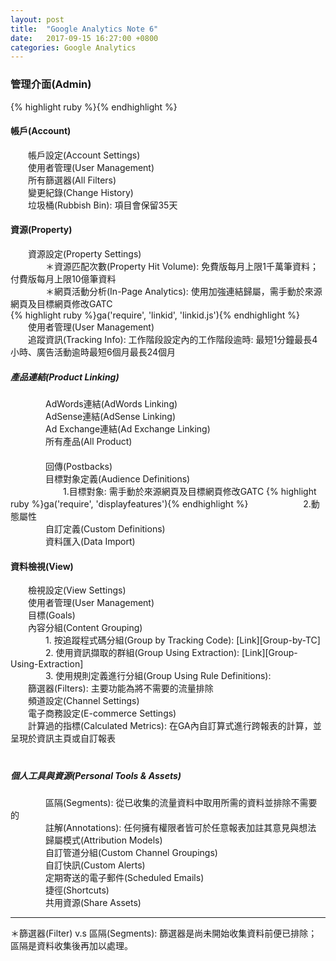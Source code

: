 ```yaml
---
layout: post
title:  "Google Analytics Note 6"
date:   2017-09-15 16:27:00 +0800
categories: Google Analytics
---
```

<h3>管理介面(Admin)</h3>
{% highlight ruby %}{% endhighlight %}
<h4>帳戶(Account)</h4>
　　帳戶設定(Account Settings)<br>
　　使用者管理(User Management)<br>
　　所有篩選器(All Filters)<br>
　　變更紀錄(Change History)<br>
　　垃圾桶(Rubbish Bin): 項目會保留35天<br>
<h4>資源(Property)</h4>
　　資源設定(Property Settings)<br>
　　　　＊資源匹配次數(Property Hit Volume): 免費版每月上限1千萬筆資料；付費版每月上限10億筆資料<br>
　　　　＊網頁活動分析(In-Page Analytics): 使用加強連結歸屬，需手動於來源網頁及目標網頁修改GATC<br>
{% highlight ruby %}ga('require', 'linkid', 'linkid.js'){% endhighlight %}
　　使用者管理(User Management)<br>
　　追蹤資訊(Tracking Info): 工作階段設定內的工作階段逾時: 最短1分鐘最長4小時、廣告活動逾時最短6個月最長24個月<br>
<h5>產品連結(Product Linking)</h5>
　　　　AdWords連結(AdWords Linking)<br>
　　　　AdSense連結(AdSense Linking)<br>
　　　　Ad Exchange連結(Ad Exchange Linking)<br>
　　　　所有產品(All Product)<br>
　　　　<br>
　　　　回傳(Postbacks)<br>
　　　　目標對象定義(Audience Definitions)<br>
　　　　　　1.目標對象: 需手動於來源網頁及目標網頁修改GATC
{% highlight ruby %}ga('require', 'displayfeatures'){% endhighlight %}
　　　　　　2.動態屬性<br>
　　　　自訂定義(Custom Definitions)<br>
　　　　資料匯入(Data Import)<br>
<h4>資料檢視(View)</h4>
　　檢視設定(View Settings)<br>
　　使用者管理(User Management)<br>
　　目標(Goals)<br>
　　內容分組(Content Grouping)<br>
　　　　1. 按追蹤程式碼分組(Group by Tracking Code): [Link][Group-by-TC]<br>
　　　　2. 使用資訊擷取的群組(Group Using Extraction): [Link][Group-Using-Extraction]<br>
　　　　3. 使用規則定義進行分組(Group Using Rule Definitions):<br>
　　篩選器(Filters): 主要功能為將不需要的流量排除<br>
　　頻道設定(Channel Settings)<br>
　　電子商務設定(E-commerce Settings)<br>
　　計算過的指標(Calculated Metrics): 在GA內自訂算式進行跨報表的計算，並呈現於資訊主頁或自訂報表<br>
　　<br>
<h5>個人工具與資源(Personal Tools & Assets)</h5>
　　　　區隔(Segments): 從已收集的流量資料中取用所需的資料並排除不需要的<br>
　　　　註解(Annotations): 任何擁有權限者皆可於任意報表加註其意見與想法<br>
　　　　歸屬模式(Attribution Models)<br>
　　　　自訂管道分組(Custom Channel Groupings)<br>
　　　　自訂快訊(Custom Alerts)<br>
　　　　定期寄送的電子郵件(Scheduled Emails)<br>
　　　　捷徑(Shortcuts)<br>
　　　　共用資源(Share Assets)<br>

- - -

＊篩選器(Filter) v.s 區隔(Segments): 篩選器是尚未開始收集資料前便已排除；區隔是資料收集後再加以處理。

[Group-by-TC]:https://support.google.com/analytics/answer/2853546?hl=zh-Hant
[Group-Using-Extraction]:https://support.google.com/analytics/answer/1034324?hl=zh-Hant